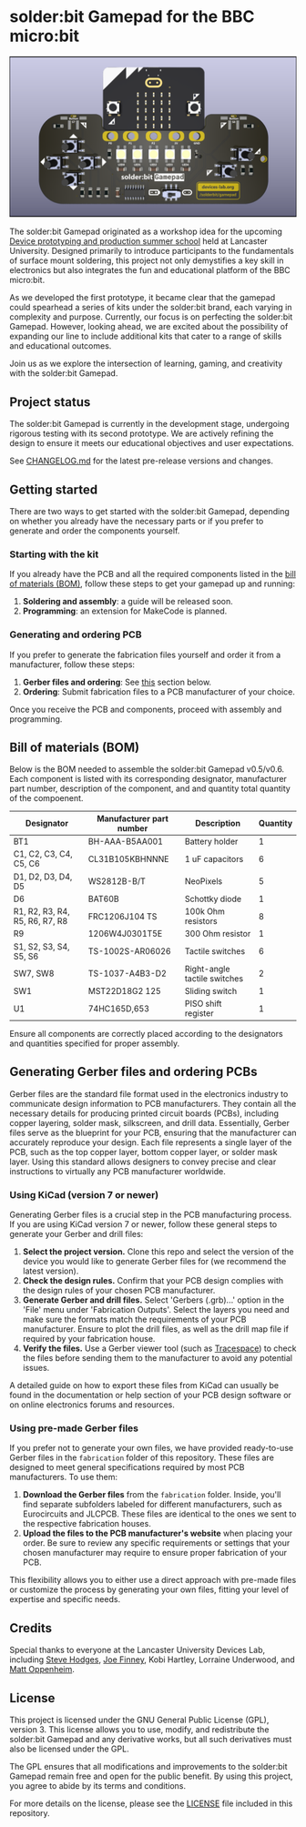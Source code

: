 # solder:bit Gamepad for the BBC micro:bit

![Render of the solder:bit Gamepad PCB](/media/cover-image.png "A render of the latest version of the board")

The solder:bit Gamepad originated as a workshop idea for the upcoming [Device prototyping and production summer school](https://prosquared.org/event/2024-summer-school/) held at Lancaster University. Designed primarily to introduce participants to the fundamentals of surface mount soldering, this project not only demystifies a key skill in electronics but also integrates the fun and educational platform of the BBC micro:bit.

As we developed the first prototype, it became clear that the gamepad could spearhead a series of kits under the solder:bit brand, each varying in complexity and purpose. Currently, our focus is on perfecting the solder:bit Gamepad. However, looking ahead, we are excited about the possibility of expanding our line to include additional kits that cater to a range of skills and educational outcomes.

Join us as we explore the intersection of learning, gaming, and creativity with the solder:bit Gamepad.

## Project status

The solder:bit Gamepad is currently in the development stage, undergoing rigorous testing with its second prototype. We are actively refining the design to ensure it meets our educational objectives and user expectations.

See [CHANGELOG.md](/CHANGELOG.md) for the latest pre-release versions and changes.

## Getting started

There are two ways to get started with the solder:bit Gamepad, depending on whether you already have the necessary parts or if you prefer to generate and order the components yourself.

### Starting with the kit

If you already have the PCB and all the required components listed in the [bill of materials (BOM)](#bill-of-materials-bom), follow these steps to get your gamepad up and running:

1. **Soldering and assembly**: a guide will be released soon.
2. **Programming**: an extension for MakeCode is planned.

### Generating and ordering PCB

If you prefer to generate the fabrication files yourself and order it from a manufacturer, follow these steps:

1. **Gerber files and ordering**: See [this](#gerber-files-and-ordering) section below.
2. **Ordering**: Submit fabrication files to a PCB manufacturer of your choice.

Once you receive the PCB and components, proceed with assembly and programming.

## Bill of materials (BOM)

Below is the BOM needed to assemble the solder:bit Gamepad v0.5/v0.6. Each component is listed with its corresponding designator, manufacturer part number, description of the component, and and quantity total quantity of the compoenent.

| Designator                     | Manufacturer part number | Description                  | Quantity |
| ------------------------------ | ------------------------ | ---------------------------- | -------- |
| BT1                            | BH-AAA-B5AA001           | Battery holder               | 1        |
| C1, C2, C3, C4, C5, C6         | CL31B105KBHNNNE          | 1 uF capacitors              | 6        |
| D1, D2, D3, D4, D5             | WS2812B-B/T              | NeoPixels                    | 5        |
| D6                             | BAT60B                   | Schottky diode               | 1        |
| R1, R2, R3, R4, R5, R6, R7, R8 | FRC1206J104 TS           | 100k Ohm resistors           | 8        |
| R9                             | 1206W4J0301T5E           | 300 Ohm resistor             | 1        |
| S1, S2, S3, S4, S5, S6         | TS-1002S-AR06026         | Tactile switches             | 6        |
| SW7, SW8                       | TS-1037-A4B3-D2          | Right-angle tactile switches | 2        |
| SW1                            | MST22D18G2 125           | Sliding switch               | 1        |
| U1                             | 74HC165D,653             | PISO shift register          | 1        |

Ensure all components are correctly placed according to the designators and quantities specified for proper assembly.

## Generating Gerber files and ordering PCBs

Gerber files are the standard file format used in the electronics industry to communicate design information to PCB manufacturers. They contain all the necessary details for producing printed circuit boards (PCBs), including copper layering, solder mask, silkscreen, and drill data. Essentially, Gerber files serve as the blueprint for your PCB, ensuring that the manufacturer can accurately reproduce your design. Each file represents a single layer of the PCB, such as the top copper layer, bottom copper layer, or solder mask layer. Using this standard allows designers to convey precise and clear instructions to virtually any PCB manufacturer worldwide.

### Using KiCad (version 7 or newer)

Generating Gerber files is a crucial step in the PCB manufacturing process. If you are using KiCad version 7 or newer, follow these general steps to generate your Gerber and drill files:

1. **Select the project version.** Clone this repo and select the version of the device you would like to generate Gerber files for (we recommend the latest version).
2. **Check the design rules.** Confirm that your PCB design complies with the design rules of your chosen PCB manufacturer.
3. **Generate Gerber and drill files.** Select 'Gerbers (.grb)...' option in the 'File' menu under 'Fabrication Outputs'. Select the layers you need and make sure the formats match the requirements of your PCB manufacturer. Ensure to plot the drill files, as well as the drill map file if required by your fabrication house.
4. **Verify the files.** Use a Gerber viewer tool (such as [Tracespace](https://tracespace.io)) to check the files before sending them to the manufacturer to avoid any potential issues.

A detailed guide on how to export these files from KiCad can usually be found in the documentation or help section of your PCB design software or on online electronics forums and resources.

### Using pre-made Gerber files

If you prefer not to generate your own files, we have provided ready-to-use Gerber files in the `fabrication` folder of this repository. These files are designed to meet general specifications required by most PCB manufacturers. To use them:

1. **Download the Gerber files** from the `fabrication` folder. Inside, you'll find separate subfolders labeled for different manufacturers, such as Eurocircuits and JLCPCB. These files are identical to the ones we sent to the respective fabrication houses.
2. **Upload the files to the PCB manufacturer's website** when placing your order. Be sure to review any specific requirements or settings that your chosen manufacturer may require to ensure proper fabrication of your PCB.

This flexibility allows you to either use a direct approach with pre-made files or customize the process by generating your own files, fitting your level of expertise and specific needs.

## Credits

Special thanks to everyone at the Lancaster University Devices Lab, including [Steve Hodges](https://github.com/sehodges), [Joe Finney](https://github.com/finneyj),
Kobi Hartley, Lorraine Underwood, and [Matt Oppenheim](https://github.com/mattoppenheim).

## License

This project is licensed under the GNU General Public License (GPL), version 3. This license allows you to use, modify, and redistribute the solder:bit Gamepad and any derivative works, but all such derivatives must also be licensed under the GPL.

The GPL ensures that all modifications and improvements to the solder:bit Gamepad remain free and open for the public benefit. By using this project, you agree to abide by its terms and conditions.

For more details on the license, please see the [LICENSE](/LICENSE.txt) file included in this repository.

